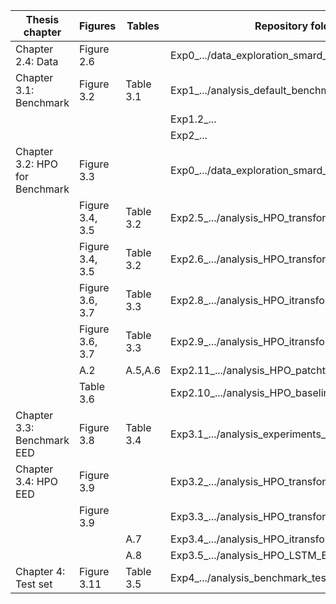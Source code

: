 | Thesis chapter  | Figures | Tables | Repository folder
| ----------------------------- | ----------------- | --------- | ------------------------------------------------- | 
| Chapter 2.4: Data             | Figure 2.6        |           | Exp0_.../data_exploration_smard_DE.ipynb          | 
| Chapter 3.1: Benchmark        | Figure 3.2        | Table 3.1 | Exp1_.../analysis_default_benchmark_ED.ipynb      | 
|                               |                   |           | Exp1.2_...                                        | 
|                               |                   |           | Exp2_...                                          | 
| Chapter 3.2: HPO for Benchmark| Figure 3.3        |           | Exp0_.../data_exploration_smard_DE.ipynb          | 
|                               | Figure 3.4, 3.5   | Table 3.2 | Exp2.5_.../analysis_HPO_transformer_h24_ED.ipynb  | 
|                               | Figure 3.4, 3.5   | Table 3.2 | Exp2.6_.../analysis_HPO_transformer_h336_ED.ipynb | 
|                               | Figure 3.6, 3.7   | Table 3.3 | Exp2.8_.../analysis_HPO_itransformer_h24_ED.ipynb | 
|                               | Figure 3.6, 3.7   | Table 3.3 | Exp2.9_.../analysis_HPO_itransformer_h336_ED.ipynb| 
|                               | A.2               | A.5,A.6   | Exp2.11_.../analysis_HPO_patchtst_h192_ED.ipynb   | 
|                               | Table 3.6         |           | Exp2.10_.../analysis_HPO_baselines_ED.ipynb       | 
| Chapter 3.3: Benchmark EED    | Figure 3.8        | Table 3.4 | Exp3.1_.../analysis_experiments_weather_EED.ipynb | 
| Chapter 3.4: HPO EED          | Figure 3.9        |           | Exp3.2_.../analysis_HPO_transformer_EED.ipynb     | 
|                               | Figure 3.9        |           | Exp3.3_.../analysis_HPO_transformer_2_EED.ipynb   | 
|                               |                   | A.7       | Exp3.4_.../analysis_HPO_itransformer_EED.ipynb    | 
|                               |                   | A.8       | Exp3.5_.../analysis_HPO_LSTM_EED.ipynb            | 
| Chapter 4: Test set           | Figure 3.11       | Table 3.5 | Exp4_.../analysis_benchmark_test_set.ipynb        | 